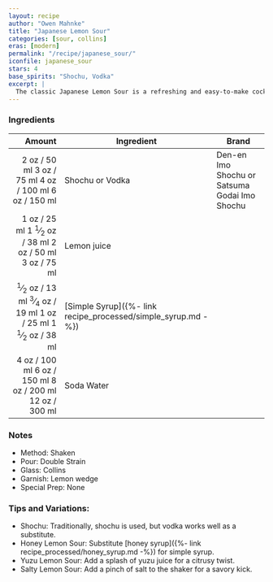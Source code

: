 ```yaml
---
layout: recipe
author: "Owen Mahnke"
title: "Japanese Lemon Sour"
categories: [sour, collins]
eras: [modern]
permalink: "/recipe/japanese_sour/"
iconfile: japanese_sour
stars: 4
base_spirits: "Shochu, Vodka"
excerpt: |
  The classic Japanese Lemon Sour is a refreshing and easy-to-make cocktail.
---
```


### Ingredients

| Amount | Ingredient                                          | Brand                                         |
| -----: | --------------------------------------------------- | --------------------------------------------- |
|   <span class="onex active">2 oz  / 50 ml</span> <span class="onehalfx">3 oz  / 75 ml</span> <span class="twox">4 oz  / 100 ml</span> <span class="threex">6 oz  / 150 ml</span>| Shochu or Vodka                                     | Den-en Imo Shochu or Satsuma Godai Imo Shochu |
|   <span class="onex active">1 oz  / 25 ml</span> <span class="onehalfx">1 <sup>1</sup>&frasl;<sub>2</sub> oz  / 38 ml</span> <span class="twox">2 oz  / 50 ml</span> <span class="threex">3 oz  / 75 ml</span>| Lemon juice                                         |                                               |
| <span class="onex active"> <sup>1</sup>&frasl;<sub>2</sub> oz  / 13 ml</span> <span class="onehalfx"> <sup>3</sup>&frasl;<sub>4</sub> oz  / 19 ml</span> <span class="twox">1 oz  / 25 ml</span> <span class="threex">1 <sup>1</sup>&frasl;<sub>2</sub> oz  / 38 ml</span>| [Simple Syrup]({%- link recipe_processed/simple_syrup.md -%}) |                                               |
|   <span class="onex active">4 oz  / 100 ml</span> <span class="onehalfx">6 oz  / 150 ml</span> <span class="twox">8 oz  / 200 ml</span> <span class="threex">12 oz  / 300 ml</span>| Soda Water                                          |                                               |

### Notes

- Method: Shaken
- Pour: Double Strain
- Glass: Collins
- Garnish: Lemon wedge
- Special Prep: None

### Tips and Variations:

- Shochu: Traditionally, shochu is used, but vodka works well as a substitute.
- Honey Lemon Sour: Substitute [honey syrup]({%- link recipe_processed/honey_syrup.md -%}) for simple syrup.
- Yuzu Lemon Sour: Add a splash of yuzu juice for a citrusy twist.
- Salty Lemon Sour: Add a pinch of salt to the shaker for a savory kick.

    
<script type="application/ld+json">
{
  "@context": "https://schema.org",
  "@type": "Recipe",
  "author": {
    "@type": "Person",
    "name": "{{ page.author }}"
    },
  "image": "{%- for page in page.categories limit: 1 %}{% assign cat = site.data.categories | where: "slug", page | first %}{{ site.url }}{{ site.baseurl}}/assets/images/category_{{cat.slug}}.svg{% endfor -%}",
  "description": "{{ page.excerpt | strip_html | replace: '"', "'" }}",
  "recipeIngredient": [
  "2 oz Shochu or Vodka",
  "1 oz Lemon juice",
  "0.5 oz Simple Syrup",
  "4 oz Soda Water "
    ],
  "name": "{{ page.title }}",
  "recipeInstructions": [
    {
      "@type": "HowToStep",
      "text": "- Method: Shaken"
    },
    {
      "@type": "HowToStep",
      "text": "- Pour: Double Strain"
    },
    {
      "@type": "HowToStep",
      "text": "- Glass: Collins"
    },
    {
      "@type": "HowToStep",
      "text": "- Garnish: Lemon wedge"
    },
    {
      "@type": "HowToStep",
      "text": "- Special Prep: None"
    },
    {
      "@type": "HowToStep",
      "text": "### Tips and Variations:"
    },
    {
      "@type": "HowToStep",
      "text": "- Shochu: Traditionally, shochu is used, but vodka works well as a substitute."
    },
    {
      "@type": "HowToStep",
      "text": "- Honey Lemon Sour: Substitute [honey syrup]({%- link recipe_processed/honey_syrup.md -%}) for simple syrup."
    },
    {
      "@type": "HowToStep",
      "text": "- Yuzu Lemon Sour: Add a splash of yuzu juice for a citrusy twist."
    },
    {
      "@type": "HowToStep",
      "text": "- Salty Lemon Sour: Add a pinch of salt to the shaker for a savory kick."
    }
    ],
  "recipeYield": "1 cocktail",
  "recipeCategory": "cocktail",
  {% if page.stars and site.data.ratings[page.iconfile].ratings -%}"aggregateRating": {
   "@type": "AggregateRating",
   "ratingValue": "{%- include stars_metadata.html %},
   "bestRating": "5",
   "reviewCount": "2"}{%- endif %}
  "recipeCuisine": "global",
  "prepTime": "PT20M",
  "cookTime": "PT15S",
  "keywords": "{{ page.title }}, cocktail, {{ page.eras }}, {%- include category_metadata.html -%}, {%- include spirits_metadata.html -%}"
}
</script>

    
